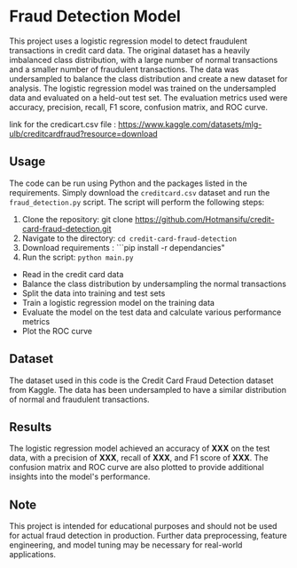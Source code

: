 # Fraud Detection Model

This project uses a logistic regression model to detect fraudulent transactions in credit card data. The original dataset has a heavily imbalanced class distribution, with a large number of normal transactions and a smaller number of fraudulent transactions. The data was undersampled to balance the class distribution and create a new dataset for analysis. The logistic regression model was trained on the undersampled data and evaluated on a held-out test set. The evaluation metrics used were accuracy, precision, recall, F1 score, confusion matrix, and ROC curve.


link for the credicart.csv file : https://www.kaggle.com/datasets/mlg-ulb/creditcardfraud?resource=download
## Usage
The code can be run using Python and the packages listed in the requirements. Simply download the `creditcard.csv` dataset and run the `fraud_detection.py` script. The script will perform the following steps:
1. Clone the repository: git clone https://github.com/Hotmansifu/credit-card-fraud-detection.git
2. Navigate to the directory: ```cd credit-card-fraud-detection```
3. Download requirements : ```pip install -r dependancies"
3. Run the script: ```python main.py```
- Read in the credit card data
- Balance the class distribution by undersampling the normal transactions
- Split the data into training and test sets
- Train a logistic regression model on the training data
- Evaluate the model on the test data and calculate various performance metrics
- Plot the ROC curve

## Dataset
The dataset used in this code is the Credit Card Fraud Detection dataset from Kaggle. The data has been undersampled to have a similar distribution of normal and fraudulent transactions.


## Results
The logistic regression model achieved an accuracy of **XXX** on the test data, with a precision of **XXX**, recall of **XXX**, and F1 score of **XXX**. The confusion matrix and ROC curve are also plotted to provide additional insights into the model's performance.

## Note
This project is intended for educational purposes and should not be used for actual fraud detection in production. Further data preprocessing, feature engineering, and model tuning may be necessary for real-world applications.
